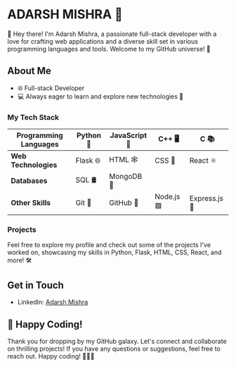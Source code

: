 # ADARSH MISHRA 🚀

👋 Hey there! I'm Adarsh Mishra, a passionate full-stack developer with a love for crafting web applications and a diverse skill set in various programming languages and tools. Welcome to my GitHub universe! 🌌

## About Me

- 🌐 Full-stack Developer
- 💻 Always eager to learn and explore new technologies 🧠



### My Tech Stack

| **Programming Languages** | Python 🐍 | JavaScript 🚀 | C++ 🖥️ | C 📚 |
|---------------------------|-----------|------------------|-------|-----|
| **Web Technologies**       | Flask 🌐  | HTML 🕸️         | CSS 🎨 | React ⚛️ |
| **Databases**              | SQL 🛢️    | MongoDB 🍃       |       |     |
| **Other Skills**           | Git 🔄    | GitHub 🐙        | Node.js 🟩 | Express.js 🚂 |

### Projects

Feel free to explore my profile and check out some of the projects I've worked on, showcasing my skills in Python, Flask, HTML, CSS, React, and more! 🛠️


## Get in Touch

- LinkedIn: [Adarsh Mishra](linkedin.com/adarshmishra26)

## 🚀 Happy Coding!

Thank you for dropping by my GitHub galaxy. Let's connect and collaborate on thrilling projects! If you have any questions or suggestions, feel free to reach out. Happy coding! 👨‍💻✨
